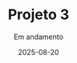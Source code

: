 ---
layout: default
title: Projeto 3
subtitle: Em andamento
modal-id: 3
date: 2025-08-20
img: 02_full.jpg
thumbnail: 02_thumbnail.jpg
alt: image-alt
project-date: Agosto 2025
client: Start Bootstrap
category: em-andamento
description: Lorem ipsum dolor sit amet, usu cu alterum nominavi lobortis. At duo novum diceret. Tantas apeirian vix et, usu sanctus postulant inciderint ut, populo diceret necessitatibus in vim. Cu eum dicam feugiat noluisse.

---